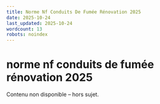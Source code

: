 ```yaml
---
title: Norme Nf Conduits De Fumée Rénovation 2025
date: 2025-10-24
last_updated: 2025-10-24
wordcount: 13
robots: noindex
---
```


# norme nf conduits de fumée rénovation 2025

Contenu non disponible – hors sujet.